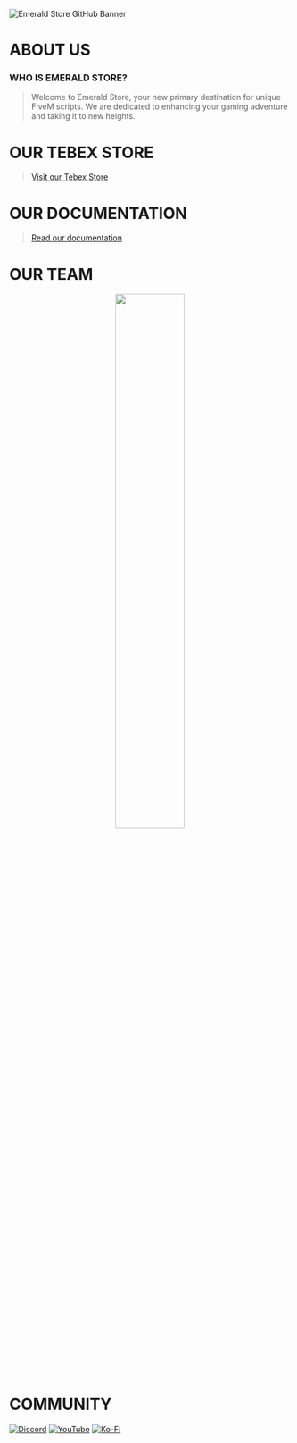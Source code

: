 ![Emerald Store GitHub Banner](https://i.imgur.com/cxI8GJE.png)

# ABOUT US
### WHO IS EMERALD STORE?
> Welcome to Emerald Store, your new primary destination for unique FiveM scripts. We are dedicated to enhancing your gaming adventure and taking it to new heights.

# OUR TEBEX STORE
> [Visit our Tebex Store](https://emerald-store.tebex.io)

# OUR DOCUMENTATION
> [Read our documentation](https://emerald-store.gitbook.io/docs/)

# OUR TEAM
<div align="center">
        <a href="https://ko-fi.com/aqade"><img width="49.5%" src="https://github-readme-stats.vercel.app/api?username=aqade&layout=compact&hide_border=true&theme=dracula&show_icons=true"/></a>
</div>

# COMMUNITY
[![Discord](https://img.shields.io/badge/Discord-%237289DA.svg?style=for-the-badge&logo=discord&logoColor=white)](https://discord.gg/emeraldstore)
[![YouTube](https://img.shields.io/badge/YouTube-%23FF0000.svg?style=for-the-badge&logo=YouTube&logoColor=white)](https://www.youtube.com/@emeraldstore)
[![Ko-Fi](https://img.shields.io/badge/Ko--fi-F16061?style=for-the-badge&logo=ko-fi&logoColor=white)](https://ko-fi.com/aqade)
